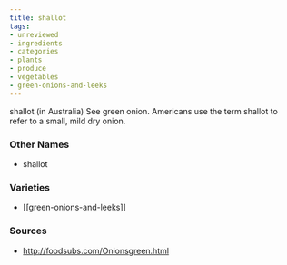 ```yaml
---
title: shallot
tags:
- unreviewed
- ingredients
- categories
- plants
- produce
- vegetables
- green-onions-and-leeks
---
```

shallot (in Australia) See green onion. Americans use the term shallot to refer to a small, mild dry onion.

### Other Names

* shallot

### Varieties

* [[green-onions-and-leeks]]

### Sources
* http://foodsubs.com/Onionsgreen.html
